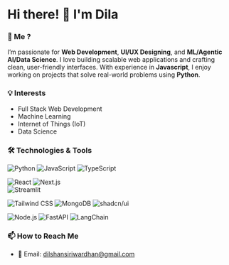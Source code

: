 <!---
- 👋 Hi, I’m @dilshansiriwardhan
- 👀 I’m interested in Python , Java , Full_Stack_Web_Developments
- 🌱 I’m currently learning python
- 💞️ I’m looking to collaborate on IoT
- 📫 dilshansiriwardhan@gmail.com

dilshansiriwardhan/dilshansiriwardhan is a ✨ special ✨ repository because its `README.md` (this file) appears on your GitHub profile.
You can click the Preview link to take a look at your changes.
--->

# Hi there! 👋 I'm Dila

### 🚀 Me ?
I’m passionate for **Web Development**, **UI/UX Designing**, and **ML/Agentic AI/Data Science**. I love building scalable web applications and crafting clean, user-friendly interfaces. With experience in **Javascript**, I enjoy working on projects that solve real-world problems using **Python**.  

### 💡 Interests  
- Full Stack Web Development  
- Machine Learning  
- Internet of Things (IoT)
- Data Science

### 🛠️ Technologies & Tools  
![Python](https://img.shields.io/badge/-Python-3776AB?logo=python&logoColor=white&style=flat)
![JavaScript](https://img.shields.io/badge/-JavaScript-F7DF1E?logo=javascript&logoColor=black&style=flat) 
![TypeScript](https://img.shields.io/badge/-TypeScript-3178C6?logo=typescript&logoColor=white&style=flat) 

![React](https://img.shields.io/badge/-React-61DAFB?logo=react&logoColor=black&style=flat) 
![Next.js](https://img.shields.io/badge/-Next.js-000000?logo=next.js&logoColor=white&style=flat)  
![Streamlit](https://img.shields.io/badge/-Streamlit-FF4B4B?logo=streamlit&logoColor=white&style=flat) 

![Tailwind CSS](https://img.shields.io/badge/-Tailwind%20CSS-38B2AC?logo=tailwind-css&logoColor=white&style=flat) 
![MongoDB](https://img.shields.io/badge/-MongoDB-47A248?logo=mongodb&logoColor=white&style=flat) 
![shadcn/ui](https://img.shields.io/badge/-shadcn/ui-111827?style=flat&logoColor=white)  

![Node.js](https://img.shields.io/badge/-Node.js-339933?logo=nodedotjs&logoColor=white&style=flat) 
![FastAPI](https://img.shields.io/badge/-FastAPI-009688?logo=fastapi&logoColor=white&style=flat) 
![LangChain](https://img.shields.io/badge/-LangChain-000000?logo=chainlink&logoColor=white&style=flat)

### 📫 How to Reach Me  
- 📧 Email: [dilshansiriwardhan@gmail.com](mailto:dilshansiriwardhan@gmail.com) 


